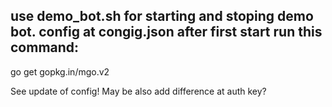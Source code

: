 use demo_bot.sh for starting and stoping demo bot.
config at congig.json
after first start run this command:
---
go get gopkg.in/mgo.v2

See update of config! 
May be also add difference at auth key?